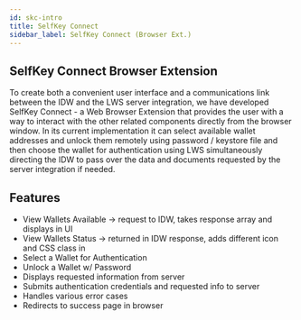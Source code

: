 ```yaml
---
id: skc-intro
title: SelfKey Connect
sidebar_label: SelfKey Connect (Browser Ext.)
---
```


## SelfKey Connect Browser Extension
To create both a convenient user interface and a communications link between the IDW and the LWS server integration, we have developed SelfKey Connect - a Web Browser Extension that provides the user with a way to interact with the other related components directly from the browser window.  In its current implementation it can select available wallet addresses and unlock them remotely using password / keystore file and then choose the wallet for authentication using LWS simultaneously directing the IDW to pass over the data and documents requested by the server integration if needed.  

## Features
* View Wallets Available -> request to IDW, takes response array and displays in UI
* View Wallets Status -> returned in IDW response, adds different icon and CSS class in 
* Select a Wallet for Authentication
* Unlock a Wallet w/ Password
* Displays requested information from server
* Submits authentication credentials and requested info to server
* Handles various error cases
* Redirects to success page in browser


